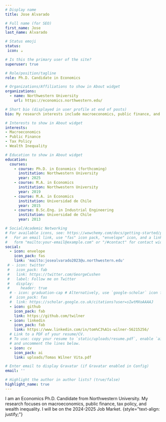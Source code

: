 ```yaml
---
# Display name
title: Jose Alvarado

# Full name (for SEO)
first_name: Jose
last_name: Alvarado

# Status emoji
status:
 icon: ☕️

# Is this the primary user of the site?
superuser: true

# Role/position/tagline
role: Ph.D. Candidate in Economics

# Organizations/Affiliations to show in About widget
organizations:
  - name: Northwestern University
    url: https://economics.northwestern.edu/

# Short bio (displayed in user profile at end of posts)
bio: My research interests include macroeconomics, public finance, and wealth inequality.

# Interests to show in About widget
interests:
- Macroeconomics
- Public Finance
- Tax Policy
- Wealth Inequality

# Education to show in About widget
education:
  courses:
    - course: Ph.D. in Economics (forthcoming)
      institution: Northwestern University
      year: 2025
    - course: M.A. in Economics
      institution: Northwestern University
      year: 2019
    - course: M.A. in Economics
      institution: Universidad de Chile
      year: 2015
    - course: B.Sc.Eng. in Industrial Engineering
      institution: Universidad de Chile
      year: 2013

# Social/Academic Networking
# For available icons, see: https://wowchemy.com/docs/getting-started/page-builder/#icons
#   For an email link, use "fas" icon pack, "envelope" icon, and a link in the
#   form "mailto:your-email@example.com" or "/#contact" for contact widget.
social:
  - icon: envelope
    icon_pack: fas
    link: 'mailto:josealvarado2023@u.northwestern.edu'
 # - icon: twitter
 #   icon_pack: fab
 #   link: https://twitter.com/GeorgeCushen
 #   label: Follow me on Twitter
 #   display:
 #     header: true
  # - icon: graduation-cap # Alternatively, use `google-scholar` icon from `ai` icon pack
  #  icon_pack: fas
  #  link: https://scholar.google.co.uk/citations?user=sIwtMXoAAAAJ
  - icon: github
    icon_pack: fab
    link: https://github.com/twilner
  - icon: linkedin
    icon_pack: fab
    link: https://www.linkedin.com/in/tom%C3%A1s-wilner-56215256/
  # Link to a PDF of your resume/CV.
  # To use: copy your resume to `static/uploads/resume.pdf`, enable `ai` icons in `params.yaml`,
  # and uncomment the lines below.
  - icon: cv
    icon_pack: ai
    link: uploads/Tomas Wilner Vita.pdf

# Enter email to display Gravatar (if Gravatar enabled in Config)
email: ''

# Highlight the author in author lists? (true/false)
highlight_name: true
---
```


I am an Economics Ph.D. Candidate from Northwestern University. My research focuses on macroeconomics, public finance, tax policy, and wealth inequality. I will be on the 2024-2025 Job Market.
{style="text-align: justify;"}
